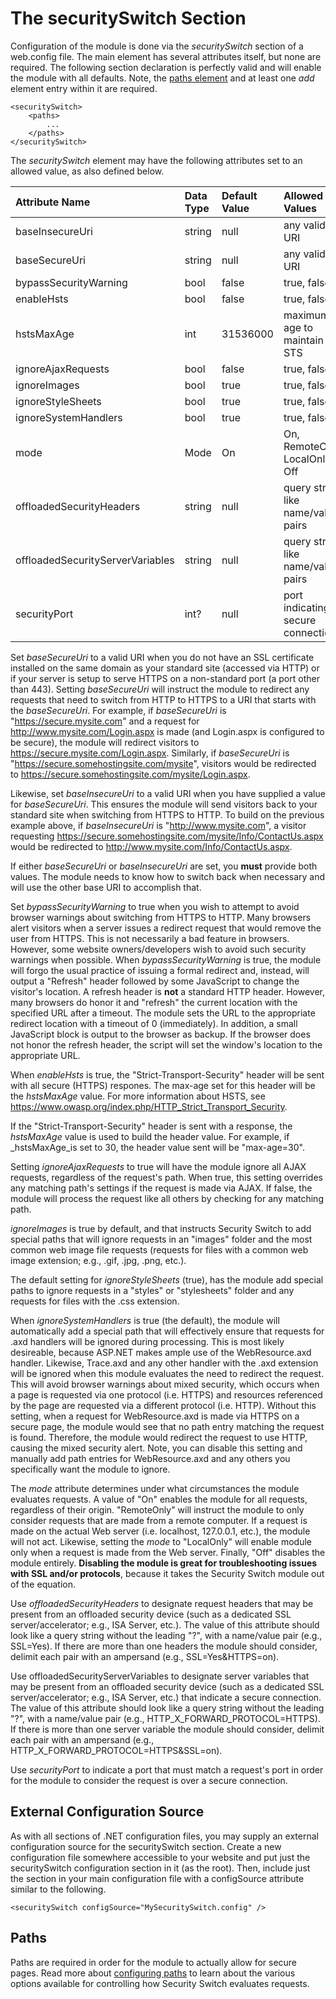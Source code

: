 # The securitySwitch Section #

Configuration of the module is done via the _securitySwitch_ section of a web.config file. The main element has several attributes itself, but none are required. The following section declaration is perfectly valid and will enable the module with all defaults. Note, the [paths element](ConfiguringPaths.md) and at least one _add_ element entry within it are required.

```
<securitySwitch>
    <paths>
        ...
    </paths>
</securitySwitch>
```

The _securitySwitch_ element may have the following attributes set to an allowed value, as also defined below.

| **Attribute Name** | **Data Type** | **Default Value** | **Allowed Values** |
|:-------------------|:--------------|:------------------|:-------------------|
| baseInsecureUri | string | null | any valid URI |
| baseSecureUri | string | null | any valid URI |
| bypassSecurityWarning | bool | false | true, false |
| enableHsts | bool | false | true, false |
| hstsMaxAge | int | 31536000 | maximum age to maintain STS |
| ignoreAjaxRequests | bool | false | true, false |
| ignoreImages | bool | true | true, false |
| ignoreStyleSheets | bool | true | true, false |
| ignoreSystemHandlers | bool | true | true, false |
| mode | Mode | On | On, RemoteOnly, LocalOnly, Off |
| offloadedSecurityHeaders | string | null | query string like name/value pairs |
| offloadedSecurityServerVariables | string | null | query string like name/value pairs |
| securityPort | int? | null | port indicating secure connection |

Set _baseSecureUri_ to a valid URI when you do not have an SSL certificate installed on the same domain as your standard site (accessed via HTTP) or if your server is setup to serve HTTPS on a non-standard port (a port other than 443). Setting _baseSecureUri_ will instruct the module to redirect any requests that need to switch from HTTP to HTTPS to a URI that starts with the _baseSecureUri_. For example, if _baseSecureUri_ is "https://secure.mysite.com" and a request for http://www.mysite.com/Login.aspx is made (and Login.aspx is configured to be secure), the module will redirect visitors to https://secure.mysite.com/Login.aspx. Similarly, if _baseSecureUri_ is "https://secure.somehostingsite.com/mysite", visitors would be redirected to https://secure.somehostingsite.com/mysite/Login.aspx.

Likewise, set _baseInsecureUri_ to a valid URI when you have supplied a value for _baseSecureUri_. This ensures the module will send visitors back to your standard site when switching from HTTPS to HTTP. To build on the previous example above, if _baseInsecureUri_ is "http://www.mysite.com", a visitor requesting https://secure.somehostingsite.com/mysite/Info/ContactUs.aspx would be redirected to http://www.mysite.com/Info/ContactUs.aspx.

If either _baseSecureUri_ or _baseInsecureUri_ are set, you **must** provide both values. The module needs to know how to switch back when necessary and will use the other base URI to accomplish that.

Set _bypassSecurityWarning_ to true when you wish to attempt to avoid browser warnings about switching from HTTPS to HTTP. Many browsers alert visitors when a server issues a redirect request that would remove the user from HTTPS. This is not necessarily a bad feature in browsers. However, some website owners/developers wish to avoid such security warnings when possible. When _bypassSecurityWarning_ is true, the module will forgo the usual practice of issuing a formal redirect and, instead, will output a "Refresh" header followed by some JavaScript to change the visitor's location. A refresh header is **not** a standard HTTP header. However, many browsers do honor it and "refresh" the current location with the specified URL after a timeout. The module sets the URL to the appropriate redirect location with a timeout of 0 (immediately). In addition, a small JavaScript block is output to the browser as backup. If the browser does not honor the refresh header, the script will set the window's location to the appropriate URL.

When _enableHsts_ is true, the "Strict-Transport-Security" header will be sent with all secure (HTTPS) respones. The max-age set for this header will be the _hstsMaxAge_ value. For more information about HSTS, see https://www.owasp.org/index.php/HTTP_Strict_Transport_Security.

If the "Strict-Transport-Security" header is sent with a response, the _hstsMaxAge_ value is used to build the header value. For example, if _hstsMaxAge_is set to 30, the header value sent will be "max-age=30".

Setting _ignoreAjaxRequests_ to true will have the module ignore all AJAX requests, regardless of the request's path. When true, this setting overrides any matching path's settings if the request is made via AJAX. If false, the module will process the request like all others by checking for any matching path.

_ignoreImages_ is true by default, and that instructs Security Switch to add special paths that will ignore requests in an "images" folder and the most common web image file requests (requests for files with a common web image extension; e.g., .gif, .jpg, .png, etc.).

The default setting for _ignoreStyleSheets_ (true), has the module add special paths to ignore requests in a "styles" or "stylesheets" folder and any requests for files with the .css extension.

When _ignoreSystemHandlers_ is true (the default), the module will automatically add a special path that will effectively ensure that requests for .axd handlers will be ignored during processing. This is most likely desireable, because ASP.NET makes ample use of the WebResource.axd handler. Likewise, Trace.axd and any other handler with the .axd extension will be ignored when this module evaluates the need to redirect the request. This will avoid browser warnings about mixed security, which occurs when a page is requested via one protocol (i.e. HTTPS) and resources referenced by the page are requested via a different protocol (i.e. HTTP). Without this setting, when a request for WebResource.axd is made via HTTPS on a secure page, the module would see that no path entry matching the request is found. Therefore, the module would redirect the request to use HTTP, causing the mixed security alert. Note, you can disable this setting and manually add path entries for WebResource.axd and any others you specifically want the module to ignore.

The _mode_ attribute determines under what circumstances the module evaluates requests. A value of "On" enables the module for all requests, regardless of their origin. "RemoteOnly" will instruct the module to only consider requests that are made from a remote computer. If a request is made on the actual Web server (i.e. localhost, 127.0.0.1, etc.), the module will not act. Likewise, setting the _mode_ to "LocalOnly" will enable module only when a request is made from the Web server. Finally, "Off" disables the module entirely. **Disabling the module is great for troubleshooting issues with SSL and/or protocols**, because it takes the Security Switch module out of the equation.

Use _offloadedSecurityHeaders_ to designate request headers that may be present from an offloaded security device (such as a dedicated SSL server/accelerator; e.g., ISA Server, etc.). The value of this attribute should look like a query string without the leading "?", with a name/value pair (e.g., SSL=Yes). If there are more than one headers the module should consider, delimit each pair with an ampersand (e.g., SSL=Yes&HTTPS=on).

Use offloadedSecurityServerVariables to designate server variables that may be present from an offloaded security device (such as a dedicated SSL server/accelerator; e.g., ISA Server, etc.) that indicate a secure connection. The value of this attribute should look like a query string without the leading "?", with a name/value pair (e.g., HTTP\_X\_FORWARD\_PROTOCOL=HTTPS). If there is more than one server variable the module should consider, delimit each pair with an ampersand (e.g., HTTP\_X\_FORWARD\_PROTOCOL=HTTPS&SSL=on).

Use _securityPort_ to indicate a port that must match a request's port in order for the module to consider the request is over a secure connection.

## External Configuration Source ##
As with all sections of .NET configuration files, you may supply an external configuration source for the securitySwitch section. Create a new configuration file somewhere accessible to your website and put just the securitySwitch configuration section in it (as the root). Then, include just the section in your main configuration file with a configSource attribute similar to the following.

```
<securitySwitch configSource="MySecuritySwitch.config" />
```

## Paths ##
Paths are required in order for the module to actually allow for secure pages. Read more about [configuring paths](ConfiguringPaths.md) to learn about the various options available for controlling how Security Switch evaluates requests.